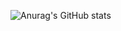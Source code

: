 ![Anurag's GitHub stats](https://github-readme-stats.vercel.app/api?username=Edah115&show_icons=true&theme=dark)
